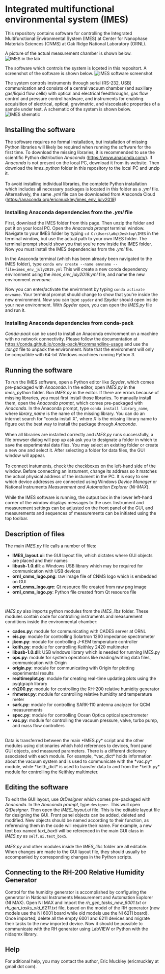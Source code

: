 # Integrated multifunctional environmental system (IMES)

This repository contains software for controlling the Integrated Multifunctional Environmental System (IMES) at Center for Nanophase Materials Sciences (CNMS) at Oak Ridge National Laboratory (ORNL).


A picture of the actual measurement chamber is shown below.
![IMES in the lab](./img/imes.jpg)


The software which controls the system is loceted in this repositort. A screenshot of the software is shown below.
![IMES software screenshot](./img/imes_software.jpg)


The system controls instruments through serial (RS-232, USB) communication and consists of a central vacuum chamber (and auxillary gas/liquid flow cells) with optical and electrical feedthroughs, gas flow control and pressure control hardware, and instruments for enabling acquisition of electrical, optical, gravimetric, and viscoelastic properties of a sample under test. A schematic of the system is shown below. 
![IMES shematic](./img/imes_schematic.jpg)


## Installing the software

The software requires no formal installation, but installation of missing Python libraries will likely be required when running the software for the first time. To download the missing libraries, it is recommended to use the scientific Python distribution _Anaconda_ (https://www.anaconda.com/). If _Anaconda_ is not present on the local PC, download it from its website. Then download the _imes_python_ folder in this repository to the local PC and unzip it.
<br><br>
To avoid installing individual libraries, the complete Python installation which includes all necessary packages is located in this folder as a _.yml_ file. Alternatively, the same _.yml_ file can be downloaded from Anaconda Cloud (https://anaconda.org/ericmuckley/imes_env_july2019)

### Installing Anaconda dependencies from the _.yml_ file

First, download the IMES folder from this page. Then unzip the folder and put it on your local PC. Open the _Anaconda prompt_ terminal window. Navigate to your IMES folder by typing ```cd C:\Users\a6q\Desktop\IMES``` in the terminal window, but use the actual path to your own IMES folder. The terminal prompt should show you that you're now inside the IMES folder. Now you must install the IMES dependencies from the _.yml_ file.

In the Anaconda terminal (which has been already been navigated to the IMES folder), type ```conda env create --name envname --file=imes_env_july2019.yml```
This will create a new conda dependency environment using the _imes_env_july2019.yml_ file, and name the new environment _envname_.

Now you can enter/activate the envirnment by typing ```conda activate envname```. Your terminal prompt should change to show that you're inside the new environment. Now you can type ```spyder``` and _Spyder_ should open inside your new environment. With _Spyder_ open, you can open the _IMES.py_ file and run it.


### Installing Anaconda dependencies from conda-pack

_Conda-pack_ can be used to install an Anaconda environment on a machine with no network connectivity. Please follow the documentation at https://conda.github.io/conda-pack/#commandline-usage and use the _.tar.gz_ file to unpack the environment. Note that the environment will only be compatible with 64-bit Windows machines running Python 3.


## Running the software

To run the IMES software, open a Python editor like *Spyder*, which comes pre-packaged with *Anaconda*. In the editor, open *IMES.py* in the *imes_python* folder. Run *IMES.py* in the editor. If there are errors because of missing libraries, you must first install those libraries. To manually install them, open the *Anaconda prompt*, which comes pre-packaged with *Anaconda*. In the Anaconda prompt, type `conda install library_name`, where *library_name* is the name of the missing library. You can do an internet search for "conda install X", where *X* is the missing library name to figure out the best way to install the package through *Anaconda*.
<br><br>
When all libraries are installed correctly and *IMES.py* runs successfully, a file browser dialog will pop up ask ask you to designate a folder in which to save the experimental data files. You may select an existing folder or create a new one and select it. After selecting a folder for data files, the GUI window will appear. 
<br><br>
To connect instuments, check the checkboxes on the left-hand side of the window. Before connecting an instument, change its address so it matches the actual physical address of the instument in the PC. It is easy to see which device addresses are connected using Windows *Device Manager* or National Instruments *Measurement and Automation Explorer* (*NI-MAX*).
<br><br>
While the IMES software is running, the output box in the lower left-hand corner of the window displays messages to the user. Instrument and measurement settings can be adjusted on the front panel of the GUI, and measurements and sequences of measurements can be initiated using the top toolbar.

## Description of files

The main *IMES.py* file calls a number of files:
* **IMES_layout.ui**: the GUI layout file, which dictates where GUI objects are placed and their names
* **libusb-1.0.dll**: a Windows USB library which may be required for communication with USB devices
* **ornl_cnms_logo.png**: raw image file of CNMS logo which is embedded on GUI
* **ornl_cnms_logo.qrc**: Qt resource file created from raw png image
* **ornl_cnms_logo.py**: Python file created from Qt resource file
<br>

*IMES.py* also imports python modules from the *IMES_libs* folder. These modules contain code for controlling instruments and measurement conditions inside the environmental chamber:

* **cades.py**: module for communicating with CADES server at ORNL
* **eis.py**: module for controlling Solartron 1260 impedance spectrometer
* **jkem.py**: module for controlling J-KEM temperature controller
* **keith.py**:	module for controlling Keithley 2420 multimeter
* **libusb-1.0.dll**: USB windows library which is needed for running IMES.py
* **ops.py**:	module for system operations like reading/writing data files, communication with Origin
* **origin.py**: module for communicating with Origin for plotting experimental results
* **realtimeplot.py**: module for creating real-time updating plots using the pyqtgraph library
* **rh200.py**:	module for controlling the RH-200 relative humidity generator
* **rhmeter.py**: module for controlling relative humidity and temperature meter
* **sark.py**: module for controlling SARK-110 antenna analyzer for QCM measurements
* **spec.py**: module for controlling Ocean Optics optical spectrometer
* **vac.py**: module for controlling the vacuum pressure, valve, turbo pump, and mass flow controllers
<br>
Data is transferred between the main *IMES.py* script and the other modules using dictionaries which hold references to devices, front panel GUI objects, and measured parameters. There is a different dictionary associated with each module. For example, *vac_dict* holds information about the vacuum system and is used to communicate with the *vac.py* module, while *keith_dict* is used to transfer data to and from the *keith.py* module for controlling the Keithley multimeter. 

## Editing the software

To edit the GUI layout, use *QtDesigner* which comes pre-packaged with *Anaconda*. In the *Anaconda prompt*, type ```designer```. This wull open *QtDesigner*. Then open the *IMES_layout.ui* file. This is the editable layout file for designing the GUI. Front panel objects can be added, deleted and modified. New objects should be named according to their function, as referencing them in the code will require their name. For example, a new text box named *text_box5* will be referenced in the main GUI class in *IMES.py* as `self.ui.text_box5`.
<br><br>
*IMES.py* and other modules inside the *IMES_libs* folder are all editable. When changes are made to the GUI layout file, they should usually be accompanied by corresponding changes in the Python scripts.

## Connecting to the RH-200 Relative Humidity Generator

Control for the humidity generator is accomplished by configuring the generator in National Instruments Measurement and Automation Explorer (NI MAX). Open NI MAX and import the _rh_gen_tasks_new_6001.txt_ or _rh_gen_tasks_old_6211.txt_ file, based on the model of the RH generator (new models use the NI 6001 board while old models use the NI 6211 board). Once imported, delete all the empty 6001 and 6211 devices and migrate their tasks to the new imported device. Now it should be possible to communicate with the RH generator using LabVIEW or Python with the nidaqmx library.

## Help

For aditional help, you may contact the author, Eric Muckley (ericmuckley at gmail dot com).

